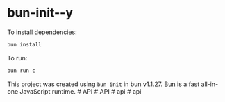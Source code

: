 # bun-init--y

To install dependencies:

```bash
bun install
```

To run:

```bash
bun run c
```

This project was created using `bun init` in bun v1.1.27. [Bun](https://bun.sh) is a fast all-in-one JavaScript runtime.
#   A P I  
 #   A P I  
 #   a p i  
 #   a p i  
 
